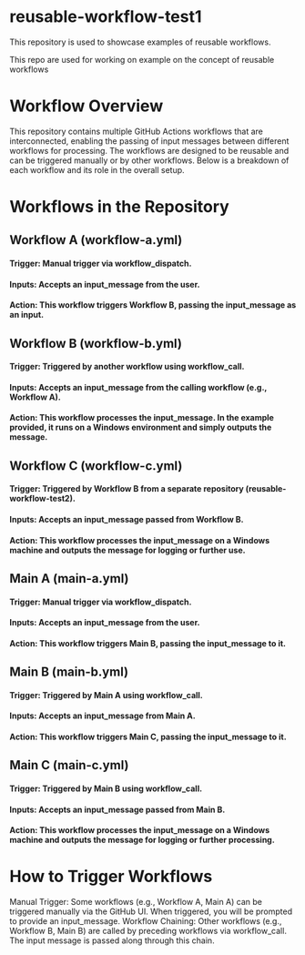 # reusable-workflow-test1
This repository is used to showcase examples of reusable workflows.

This repo are used for working on example on the concept of reusable workflows

# Workflow Overview
  This repository contains multiple GitHub Actions workflows that are interconnected, enabling the passing of input messages between different workflows for processing. The workflows are designed to be reusable 
  and can be triggered manually or by other workflows. Below is a breakdown of each workflow and its role in the overall setup.

# Workflows in the Repository
## Workflow A (workflow-a.yml)
####  Trigger: Manual trigger via workflow_dispatch.
####  Inputs: Accepts an input_message from the user.
####  Action: This workflow triggers Workflow B, passing the input_message as an input.
## Workflow B (workflow-b.yml)
####  Trigger: Triggered by another workflow using workflow_call.
####  Inputs: Accepts an input_message from the calling workflow (e.g., Workflow A).
####  Action: This workflow processes the input_message. In the example provided, it runs on a Windows environment and simply outputs the message.
## Workflow C (workflow-c.yml)
####  Trigger: Triggered by Workflow B from a separate repository (reusable-workflow-test2).
####  Inputs: Accepts an input_message passed from Workflow B.
#### Action: This workflow processes the input_message on a Windows machine and outputs the message for logging or further use.
## Main A (main-a.yml)
####  Trigger: Manual trigger via workflow_dispatch.
####  Inputs: Accepts an input_message from the user.
####  Action: This workflow triggers Main B, passing the input_message to it.
## Main B (main-b.yml)
#### Trigger: Triggered by Main A using workflow_call.
#### Inputs: Accepts an input_message from Main A.
#### Action: This workflow triggers Main C, passing the input_message to it.
## Main C (main-c.yml)
####  Trigger: Triggered by Main B using workflow_call.
####  Inputs: Accepts an input_message passed from Main B.
####  Action: This workflow processes the input_message on a Windows machine and outputs the message for logging or further processing.

# How to Trigger Workflows
  Manual Trigger: Some workflows (e.g., Workflow A, Main A) can be triggered manually via the GitHub UI. When triggered, you will be prompted to provide an input_message.
  Workflow Chaining: Other workflows (e.g., Workflow B, Main B) are called by preceding workflows via workflow_call. The input message is passed along through this chain.
